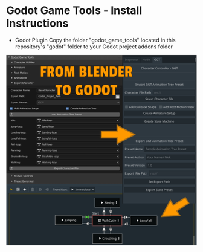 # Godot Game Tools - Install Instructions
- Godot Plugin
Copy the folder "godot_game_tools" located in this repository's "godot" folder to your Godot project addons folder

![Godot Game Tools](/images/animationtree_presets.png "Godot Game Tools - Editor Plugin Workflow")
<br/> <br/>
